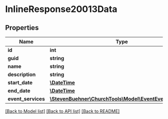 # InlineResponse20013Data

## Properties
Name | Type | Description | Notes
------------ | ------------- | ------------- | -------------
**id** | **int** |  | [optional] 
**guid** | **string** |  | [optional] 
**name** | **string** |  | [optional] 
**description** | **string** |  | [optional] 
**start_date** | [**\DateTime**](\DateTime.md) |  | [optional] 
**end_date** | [**\DateTime**](\DateTime.md) |  | [optional] 
**event_services** | [**\StevenBuehner\ChurchTools\Model\EventEventServices[]**](EventEventServices.md) |  | [optional] 

[[Back to Model list]](../../README.md#documentation-for-models) [[Back to API list]](../../README.md#documentation-for-api-endpoints) [[Back to README]](../../README.md)

